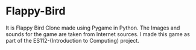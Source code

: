 # Flappy-Bird
It is Flappy Bird Clone made using Pygame in Python. The Images and sounds for the game are taken from Internet sources.
I made this game as part of the ES112-(Introduction to Computing) project.